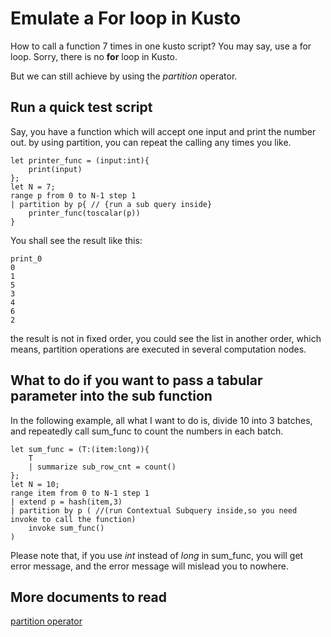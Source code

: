 # Emulate a For loop in Kusto 

How to call a function 7 times in one kusto script? You may say, use a for loop. Sorry, there is no **for** loop in Kusto. 

But we can still achieve by using the *partition* operator.

## Run a quick test script

Say, you have a function which will accept one input and print the number out. by using partition, you can repeat the calling any times you like. 

```kusto
let printer_func = (input:int){
    print(input)
};
let N = 7;
range p from 0 to N-1 step 1
| partition by p{ // {run a sub query inside} 
    printer_func(toscalar(p))
}
```

You shall see the result like this: 
```
print_0
0
1
5
3
4
6
2
```
the result is not in fixed order, you could see the list in another order, which means, partition operations are executed in several computation nodes.

## What to do if you want to pass a tabular parameter into the sub function

In the following example, all what I want to do is, divide 10 into 3 batches, and repeatedly call sum_func to count the numbers in each batch. 

```kusto 
let sum_func = (T:(item:long)){
    T
    | summarize sub_row_cnt = count()
};
let N = 10;
range item from 0 to N-1 step 1
| extend p = hash(item,3)
| partition by p ( //(run Contextual Subquery inside,so you need invoke to call the function)
    invoke sum_func()
)
```

Please note that, if you use *int* instead of *long* in sum_func, you will get error message, and the error message will mislead you to nowhere. 

## More documents to read 

[partition operator](https://docs.microsoft.com/en-us/azure/data-explorer/kusto/query/partitionoperator)
